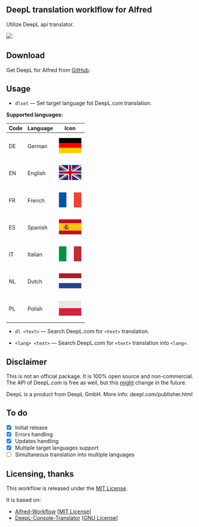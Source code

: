 DeepL translation worklflow for Alfred
-----------------

Utilize DeepL api translator.

![](/demo/deepl-workflow-demo.gif "")

Download
--------

Get DeepL for Alfred from [GitHub](https://github.com/Skoda091/alfred-deepl/releases).

Usage
-----

* `dlset` — Set target language fot DeepL.com translation.

**Supported languages:**

| Code | Language  | Icon                     |
| ---- | --------- | ------------------------ |
| DE   | German    |![](/lang_icons/de.png "")|
| EN   | English   |![](/lang_icons/en.png "")|
| FR   | French    |![](/lang_icons/fr.png "")|
| ES   | Spanish   |![](/lang_icons/es.png "")|
| IT   | Italian   |![](/lang_icons/it.png "")|
| NL   | Dutch     |![](/lang_icons/nl.png "")|
| PL   | Polish    |![](/lang_icons/pl.png "")|

* `dl <text>` — Search DeepL.com for `<text>` translation.

* `<lang> <text>` — Search DeepL.com for `<text>` translation into `<lang>`.

Disclaimer
-----

This is not an official package. It is 100% open source and non-commercial. The API of DeepL.com is free as well, but this [might](https://www.heise.de/newsticker/meldung/Maschinelles-Uebersetzen-Deutsches-Start-up-DeepL-will-230-Sprachkombinationen-unterstuetzen-3836533.html) change in the future.

DeepL is a product from DeepL GmbH. More info: deepl.com/publisher.html

To do
-----------------

* [x] Initial release
* [x] Errors handling
* [x] Updates handling
* [x] Multiple target languages support
* [ ] Simultaneous translation into multiple languages

Licensing, thanks
-----------------

This workflow is released under the [MIT License](https://opensource.org/licenses/MIT).

It is based on:
* [Alfred-Workflow](https://github.com/deanishe/alfred-workflow) [[MIT License](https://opensource.org/licenses/MIT)]
* [DeepL-Console-Translator](https://github.com/pinae/DeepL-Console-Translator.git) [[GNU License](https://www.gnu.org/licenses/gpl-3.0.en.html)]


[alfred]: https://www.alfredapp.com/
[mit]: http://opensource.org/licenses/MIT
[alfred-workflow]: http://www.deanishe.net/alfred-workflow/
